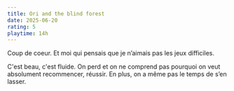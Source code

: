 ```yaml
---
title: Ori and the blind forest
date: 2025-06-20
rating: 5
playtime: 14h
---
```


Coup de coeur. Et moi qui pensais que je n’aimais pas les jeux difficiles. 

C'est beau, c'est fluide. On perd et on ne comprend pas pourquoi on veut absolument recommencer, réussir. En plus, on a même pas le temps de s’en lasser. 
